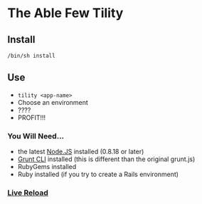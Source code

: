 # The Able Few Tility

## Install

`/bin/sh install`

## Use

  * `tility <app-name>`
  * Choose an environment
  * ????
  * PROFIT!!!

### You Will Need...

  * the latest [Node.JS](http://nodejs.org) installed (0.8.18 or later)  
  * [Grunt CLI](https://github.com/gruntjs/grunt/wiki/Getting-started) installed (this is different than the original grunt.js)  
  * RubyGems installed
  * Ruby installed (if you try to create a Rails environment)

### [Live Reload](https://chrome.google.com/webstore/detail/livereload/jnihajbhpnppcggbcgedagnkighmdlei?hl=en)
